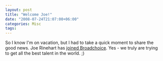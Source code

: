 ```yaml
---
layout: post
title: "Welcome Joe!"
date: "2008-07-24T21:07:00+06:00"
categories: Misc 
tags: 
---
```


So I know I'm on vacation, but I had to take a quick moment to share the good news. Joe Rinehart has <a href="http://www.firemoss.com/post.cfm/joe-rinehart-joins-broadchoice-inc">joined Broadchoice</a>. Yes - we truly are trying to get all the best talent in the world. ;)
